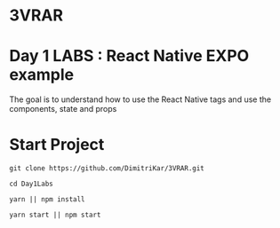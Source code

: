 # **3VRAR**

Day 1 LABS : React Native EXPO example
===

The goal is to understand how to use the React Native tags and use the components, state and props

# Start Project

```
git clone https://github.com/DimitriKar/3VRAR.git

cd Day1Labs

yarn || npm install

yarn start || npm start
```